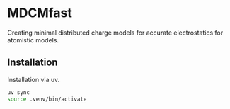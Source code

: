# MDCMfast

Creating minimal distributed charge models for accurate electrostatics for atomistic models.

## Installation

Installation via uv.

```bash
uv sync
source .venv/bin/activate
```



